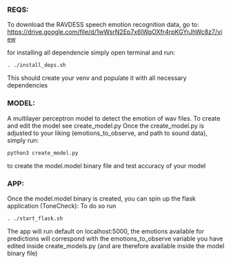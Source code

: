 ### REQS:

To download the RAVDESS speech emotion recognition data, go to: https://drive.google.com/file/d/1wWsrN2Ep7x6lWqOXfr4rpKGYrJhWc8z7/view

for installing all dependencie simply open terminal and run:

```
. ./install_deps.sh
```

This should create your venv and populate it with all necessary dependencies

### MODEL:

A multilayer perceptron model to detect the emotion of wav files.
To create and edit the model see create_model.py
Once the create_model.py is adjusted to your liking (emotions_to_observe, and path to sound data), simply run:

```
python3 create_model.py
```
to create the model.model binary file and test accuracy of your model


### APP:

Once the model.model binary is created, you can spin up the flask application (ToneCheck):
To do so run

```
. ./start_flask.sh
```

The app will run default on localhost:5000, the emotions available for predictions will correspond with the emotions_to_observe variable you have edited inside create_models.py (and are therefore available inside the model binary file)

